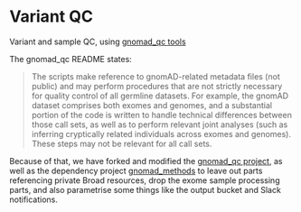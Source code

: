 # Variant QC

Variant and sample QC, using [gnomad_qc tools](https://github.com/broadinstitute/gnomad_qc)

The gnomad_qc README states:

 > The scripts make reference to gnomAD-related metadata files (not public) and may perform procedures that are not strictly necessary for quality control of all germline datasets. For example, the gnomAD dataset comprises both exomes and genomes, and a substantial portion of the code is written to handle technical differences between those call sets, as well as to perform relevant joint analyses (such as inferring cryptically related individuals across exomes and genomes). These steps may not be relevant for all call sets.

Because of that, we have forked and modified the [gnomad_qc project](https://github.com/vladsaveliev/gnomad_qc), as well as the dependency project [gnomad_methods](https://github.com/vladsaveliev/gnomad_methods) to leave out parts referencing private Broad resources, drop the exome sample processing parts, and also parametrise some things like the output bucket and Slack notifications.
